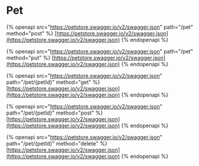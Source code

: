 # Pet

{% openapi src="https://petstore.swagger.io/v2/swagger.json" path="/pet" method="post" %}
[https://petstore.swagger.io/v2/swagger.json](https://petstore.swagger.io/v2/swagger.json)
{% endopenapi %}

{% openapi src="https://petstore.swagger.io/v2/swagger.json" path="/pet" method="put" %}
[https://petstore.swagger.io/v2/swagger.json](https://petstore.swagger.io/v2/swagger.json)
{% endopenapi %}

{% openapi src="https://petstore.swagger.io/v2/swagger.json" path="/pet/{petId}" method="get" %}
[https://petstore.swagger.io/v2/swagger.json](https://petstore.swagger.io/v2/swagger.json)
{% endopenapi %}

{% openapi src="https://petstore.swagger.io/v2/swagger.json" path="/pet/{petId}" method="post" %}
[https://petstore.swagger.io/v2/swagger.json](https://petstore.swagger.io/v2/swagger.json)
{% endopenapi %}

{% openapi src="https://petstore.swagger.io/v2/swagger.json" path="/pet/{petId}" method="delete" %}
[https://petstore.swagger.io/v2/swagger.json](https://petstore.swagger.io/v2/swagger.json)
{% endopenapi %}
